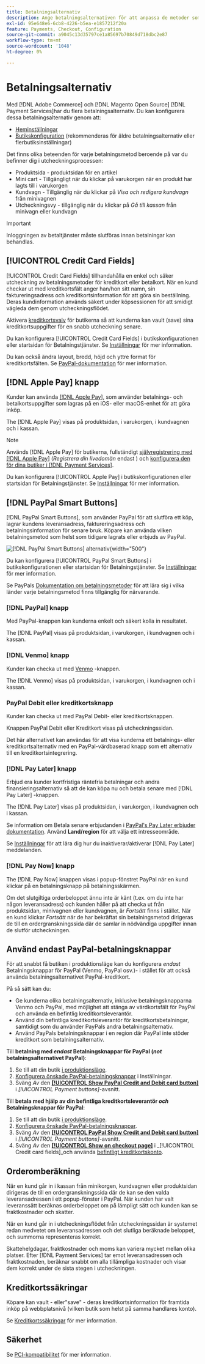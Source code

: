 ```yaml
---
title: Betalningsalternativ
description: Ange betalningsalternativen för att anpassa de metoder som är tillgängliga för dina butikskunder.
exl-id: 95e648e6-6cb8-4226-b5ea-e1857212f20a
feature: Payments, Checkout, Configuration
source-git-commit: a9045c13d35797ce1a85697b70849d718dbc2e87
workflow-type: tm+mt
source-wordcount: '1048'
ht-degree: 0%

---
```


# Betalningsalternativ

Med [!DNL Adobe Commerce] och [!DNL Magento Open Source] [!DNL Payment Services]har du flera betalningsalternativ. Du kan konfigurera dessa betalningsalternativ genom att:

* [Heminställningar](payments-home.md)
* [Butikskonfiguration](configure-admin.md) (rekommenderas för äldre betalningsalternativ eller flerbutiksinställningar)

Det finns olika beteenden för varje betalningsmetod beroende på var du befinner dig i utcheckningsprocessen:

* Produktsida - produktsidan för en artikel
* Mini cart - Tillgängligt när du klickar på varukorgen när en produkt har lagts till i varukorgen
* Kundvagn - Tillgänglig när du klickar på _Visa och redigera kundvagn_ från minivagnen
* Utcheckningsvy - tillgänglig när du klickar på _Gå till kassan_ från minivagn eller kundvagn

>[!IMPORTANT]
>
>Inloggningen av betaltjänster måste slutföras innan betalningar kan behandlas.

## [!UICONTROL Credit Card Fields]

[!UICONTROL Credit Card Fields] tillhandahålla en enkel och säker utcheckning av betalningsmetoder för kreditkort eller betalkort. När en kund checkar ut med kreditkortsfält anger han/hon sitt namn, sin faktureringsadress och kreditkortsinformation för att göra sin beställning. Deras kundinformation används säkert under köpsessionen för att smidigt vägleda dem genom utcheckningsflödet.

Aktivera [kreditkortsvalv](#vaulting) för butikerna så att kunderna kan vault (save) sina kreditkortsuppgifter för en snabb utcheckning senare.

Du kan konfigurera [!UICONTROL Credit Card Fields] i butikskonfigurationen eller startsidan för Betalningstjänster. Se [Inställningar](settings.md#credit-card-fields) för mer information.

Du kan också ändra layout, bredd, höjd och yttre format för kreditkortsfälten. Se [PayPal-dokumentation](https://developer.paypal.com/docs/checkout/advanced/customize/card-field-style/) för mer information.

## [!DNL Apple Pay] knapp

Kunder kan använda [[!DNL Apple Pay]](https://www.apple.com/apple-pay/), som använder betalnings- och betalkortsuppgifter som lagras på en iOS- eller macOS-enhet för att göra inköp.

The [!DNL Apple Pay] visas på produktsidan, i varukorgen, i kundvagnen och i kassan.

>[!NOTE]
>
> Används [!DNL Apple Pay] för butikerna, fullständigt [självregistrering med [!DNL Apple Pay]](https://developer.paypal.com/docs/checkout/apm/apple-pay/#register-your-live-domain) (_Registrera din livedomän_ endast ) och [konfigurera den för dina butiker i [!DNL Payment Services]](settings.md#payment-buttons).

Du kan konfigurera [!UICONTROL Apple Pay] i butikskonfigurationen eller startsidan för Betalningstjänster. Se [Inställningar](settings.md#apple-pay) för mer information.

## [!DNL PayPal Smart Buttons]

[!DNL PayPal Smart Buttons], som använder PayPal för att slutföra ett köp, lagrar kundens leveransadress, faktureringsadress och betalningsinformation för senare bruk. Köpare kan använda vilken betalningsmetod som helst som tidigare lagrats eller erbjuds av PayPal.

![[!DNL PayPal Smart Buttons] alternativ](assets/payment-buttons.png){width="500"}

Du kan konfigurera [!UICONTROL PayPal Smart Buttons] i butikskonfigurationen eller startsidan för Betalningstjänster.  Se [Inställningar](settings.md#payment-buttons) för mer information.

Se PayPals [Dokumentation om betalningsmetoder](https://developer.paypal.com/docs/checkout/payment-methods/) för att lära sig i vilka länder varje betalningsmetod finns tillgänglig för närvarande.

### [!DNL PayPal] knapp

Med PayPal-knappen kan kunderna enkelt och säkert kolla in resultatet.

The [!DNL PayPal] visas på produktsidan, i varukorgen, i kundvagnen och i kassan.

### [!DNL Venmo] knapp

Kunder kan checka ut med [Venmo](https://venmo.com/) -knappen.

The [!DNL Venmo] visas på produktsidan, i varukorgen, i kundvagnen och i kassan.

### PayPal Debit eller kreditkortsknapp

Kunder kan checka ut med PayPal Debit- eller kreditkortsknappen.

Knappen PayPal Debit eller Kreditkort visas på utcheckningssidan.

Det här alternativet kan användas för att visa kunderna ett betalnings- eller kreditkortsalternativ med en PayPal-värdbaserad knapp som ett alternativ till en kreditkortsintegrering.

### [!DNL Pay Later] knapp

Erbjud era kunder kortfristiga räntefria betalningar och andra finansieringsalternativ så att de kan köpa nu och betala senare med [!DNL Pay Later] -knappen.

The [!DNL Pay Later] visas på produktsidan, i varukorgen, i kundvagnen och i kassan.

Se information om Betala senare erbjudanden i [PayPal&#39;s Pay Later erbjuder dokumentation](https://developer.paypal.com/docs/checkout/pay-later/us/). Använd **Land/region** för att välja ett intresseområde.

Se [Inställningar](settings.md#payment-buttons) för att lära dig hur du inaktiverar/aktiverar [!DNL Pay Later] meddelanden.

### [!DNL Pay Now] knapp

The [!DNL Pay Now] knappen visas i popup-fönstret PayPal när en kund klickar på en betalningsknapp på betalningsskärmen.

Om det slutgiltiga orderbeloppet ännu inte är känt (t.ex. om du inte har någon leveransadress) och kunden håller på att checka ut från produktsidan, minivagnen eller kundvagnen, är _Fortsätt_ finns i stället. När en kund klickar _Fortsätt_ när de har bekräftat sin betalningsmetod dirigeras de till en ordergranskningssida där de samlar in nödvändiga uppgifter innan de slutför utcheckningen.

## Använd endast PayPal-betalningsknappar

För att snabbt få butiken i produktionsläge kan du konfigurera _endast_ Betalningsknappar för PayPal (Venmo, PayPal osv.)- i stället för att också använda betalningsalternativet PayPal-kreditkort.

På så sätt kan du:

* Ge kunderna olika betalningsalternativ, inklusive betalningsknapparna Venmo och PayPal, med möjlighet att stänga av värdkortsfält för PayPal och använda en befintlig kreditkortsleverantör.
* Använd din befintliga kreditkortsleverantör för kreditkortsbetalningar, samtidigt som du använder PayPals andra betalningsalternativ.
* Använd PayPals betalningsknappar i en region där PayPal inte stöder kreditkort som betalningsalternativ.

Till **betalning med _endast_ Betalningsknappar för PayPal (_not_ betalningsalternativet PayPal)**:

1. Se till att din butik [i produktionsläge](settings.md#enable-payment-services).
1. [Konfigurera önskade PayPal-betalningsknappar](settings.md#payment-buttons) i Inställningar.
1. Sväng _Av_ den **[[!UICONTROL Show PayPal Credit and Debit card button]](settings.md#payment-buttons)** i _[!UICONTROL Payment buttons]_-avsnitt.

Till **betala med hjälp av din befintliga kreditkortsleverantör _och_ Betalningsknappar för PayPal**:

1. Se till att din butik [i produktionsläge](settings.md#enable-payment-services).
1. [Konfigurera önskade PayPal-betalningsknappar](settings.md#payment-buttons).
1. Sväng _Av_ den **[[!UICONTROL PayPal Show Credit and Debit card button]](settings.md#payment-buttons)** i _[!UICONTROL Payment buttons]_-avsnitt.
1. Sväng _Av_ den **[[!UICONTROL Show on checkout page]](settings.md#credit-card-fields)** i _[!UICONTROL Credit card fields]_och använda [befintligt kreditkortskonto](https://experienceleague.adobe.com/docs/commerce-admin/stores-sales/payments/payments.html#payments).

## Orderomberäkning

När en kund går in i kassan från minikorgen, kundvagnen eller produktsidan dirigeras de till en ordergranskningssida där de kan se den valda leveransadressen i ett popup-fönster i PayPal. När kunden har valt leveranssätt beräknas orderbeloppet om på lämpligt sätt och kunden kan se fraktkostnader och skatter.

När en kund går in i utcheckningsflödet från utcheckningssidan är systemet redan medvetet om leveransadressen och det slutliga beräknade beloppet, och summorna representeras korrekt.

Skattehelgdagar, fraktkostnader och moms kan variera mycket mellan olika platser. Efter [!DNL Payment Services] tar emot leveransadressen och fraktkostnaden, beräknar snabbt om alla tillämpliga kostnader och visar dem korrekt under de sista stegen i utcheckningen.

## Kreditkortssäkringar

Köpare kan vault - eller&quot;save&quot; - deras kreditkortsinformation för framtida inköp på webbplatsnivå (vilken butik som helst på samma handlares konto).

Se [Kreditkortssäkringar](vaulting.md) för mer information.

## Säkerhet

Se [PCI-kompatibilitet](security.md#pci-compliance) för mer information.
